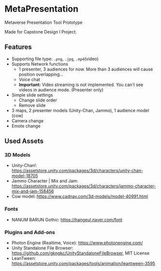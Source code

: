 # MetaPresentation
 
Metaverse Presentation Tool Prototype
 
Made for Capstone Design I Project.

## Features

* Supporting file type: `.png`, `.jpg`, `.mp4`(video)
* Supports Network functions
  * 1 presenter, 3 audiences for now. More than 3 audiences will cause position overlapping...
  * Voice chat
  * **Important:** Video streaming is not implemented. You can't see videos in audience mode. (Presenter only)
* Simple slide settings
  * Change slide order
  * Remove slide
* 3 maps, 2 presenter models (Unity-Chan, Jammo), 1 audience model (cow)
* Camera change
* Emote change
 
## Used Assets
 
### 3D Models
* Unity-Chan!: https://assetstore.unity.com/packages/3d/characters/unity-chan-model-18705
* Jammo Character | Mix and Jam: https://assetstore.unity.com/packages/3d/characters/jammo-character-mix-and-jam-158456
* Cow model: https://www.cadnav.com/3d-models/model-40991.html

### Fonts
* NANUM BARUN Gothic: https://hangeul.naver.com/font

### Plugins and Add-ons
* Photon Engine (Realtime, Voice): https://www.photonengine.com/
* Unity Standalone File Browser: https://github.com/gkngkc/UnityStandaloneFileBrowser, MIT License
* LeanTween: https://assetstore.unity.com/packages/tools/animation/leantween-3595
